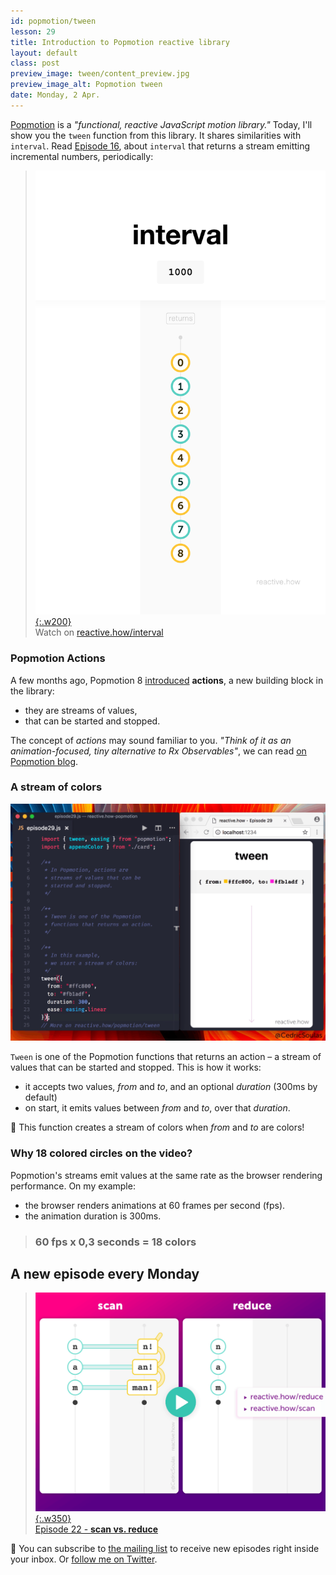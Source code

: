 ```yaml
---
id: popmotion/tween
lesson: 29
title: Introduction to Popmotion reactive library
layout: default
class: post
preview_image: tween/content_preview.jpg
preview_image_alt: Popmotion tween 
date: Monday, 2 Apr.
---
```


[Popmotion](http://popmotion.io/) is a _"functional, reactive JavaScript motion library."_ Today, I'll show you the `tween` function from this library. It shares similarities with `interval`. Read [Episode 16](/interval), about `interval` that returns a stream emitting incremental numbers, periodically:

> [![](/img/interval/card_preview.png){:.w200}](/interval)<br/>
> Watch on [reactive.how/interval](/interval)

### Popmotion Actions

A few months ago, Popmotion 8 [introduced](https://popmotion.io/blog/20171211-introducing-popmotion-8/) **actions**, a new building block in the library:

* they are streams of values,
* that can be started and stopped.

The concept of _actions_ may sound familiar to you. _"Think of it as an animation-focused, tiny alternative to Rx Observables"_, we can read [on Popmotion blog](https://popmotion.io/blog/20171211-introducing-popmotion-8/).

### A stream of colors

![](/img/popmotion/tween/tween.gif)

`Tween` is one of the Popmotion functions that returns an action – a stream of values that can be started and stopped. This is how it works:

* it accepts two values, _from_ and _to_, and an optional _duration_ (300ms by default)
* on start, it emits values between _from_ and _to_, over that _duration_.

🎨 This function creates a stream of colors when _from_ and _to_ are colors!

### Why 18 colored circles on the video?

Popmotion's streams emit values at the same rate as the browser rendering performance. On my example:

* the browser renders animations at 60 frames per second (fps).
* the animation duration is 300ms.

> ### 60 fps x 0,3 seconds = 18 colors

## A new episode every Monday

> [![](/img/reduce/reduce-scan-featured.gif){:.w350}](/reduce) <br/>[Episode 22 - **scan vs. reduce**](/reduce)

📮 You can subscribe to [the mailing list](#subscribe) to receive new episodes right inside your inbox. Or [follow me on Twitter](https://twitter.com/CedricSoulas).
